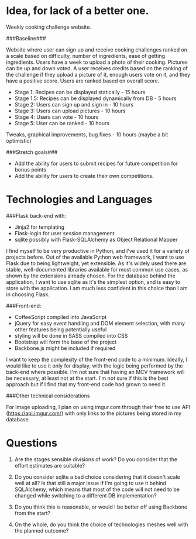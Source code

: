 Idea, for lack of a better one.
=========

Weekly cooking challenge website.

###Baseline###

Website where user can sign up and receive cooking challenges ranked on a scale based on difficulty, number of ingredients, ease of getting ingredients. Users have a week to upload a photo of their cooking. Pictures can be up and down voted. A user receives credits based on the ranking of the challenge if they upload a picture of it, enough users vote on it, and they have a positive score. Users are ranked based on overall score.

- Stage 1: Recipes can be displayed statically - 15 hours
- Stage 1.5: Recipes can be displayed dynamically from DB - 5 hours
- Stage 2: Users can sign up and sign in - 10 hours
- Stage 3: Users can upload pictures - 10 hours
- Stage 4: Users can vote - 10 hours
- Stage 5: User can be ranked - 10 hours

Tweaks, graphical improvements, bug fixes - 10 hours (maybe a bit optimistic)

###Stretch goals###

- Add the ability for users to submit recipes for future competition for bonus points
- Add the ability for users to create their own competitions.


Technologies and Languages
====================

###Flask back-end with:

  * Jinja2 for templating
  * Flask-login for user session management
  * sqlite possibly with Flask-SQLAlchemy as Object Relational Mapper
  
I find myself to be very productive in Python, and I've used it for a variety of projects before. Out of the available Python web framework, I want to use Flask due to being lightweight, yet extensible. As it's widely used there are stable, well-documented libraries available for most common use cases, as shown by the extensions already chosen. For the database behind the application, I want to use sqlite as it's the simplest option, and is easy to store with the application. I am much less confident in this choice than I am in choosing Flask.
 

###Front-end:

 * CoffeeScript compiled into JavaScript
 * jQuery for easy event handling and DOM element selection, with many other features being potentially useful
 * styling will be done in SASS compiled into CSS
 * Bootstrap will form the base of the project
 * Backbone.js might be included if required
 
I want to keep the complexity of the front-end code to a minimum. Ideally, I would like to use it only for display, with the logic being performed by the back-end where possible. I'm not sure that having an MCV framework will be necessary, at least not at the start. I'm not sure if this is the best approach but if I find that my front-end code had grown to need it.


###Other technical considerations

For image uploading, I plan on using imgur.com through their free to use API (https://api.imgur.com/) with only links to the pictures being stored in my database.

Questions
======

1. Are the stages sensible divisions of work? Do you consider that the effort estimates are suitable?

1. Do you consider sqlite a bad choice considering that it doesn't scale well at all? Is that still a major issue if I'm going to use it behind SQLAlchemy, which means that most of the code will not need to be changed while switching to a different DB implementation?

1. Do you think this is reasonable, or would I be better off using Backbone from the start?

1. On the whole, do you think the choice of technologies meshes well with the planned outcome?
